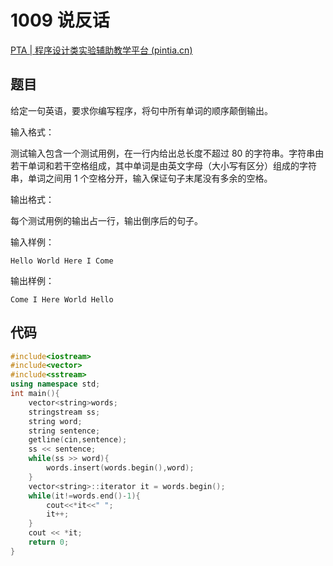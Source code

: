 # 1009 说反话

[PTA | 程序设计类实验辅助教学平台 (pintia.cn)](https://pintia.cn/problem-sets/994805260223102976/exam/problems/994805314941992960?type=7&page=0)

## 题目

给定一句英语，要求你编写程序，将句中所有单词的顺序颠倒输出。

输入格式：

测试输入包含一个测试用例，在一行内给出总长度不超过 80 的字符串。字符串由若干单词和若干空格组成，其中单词是由英文字母（大小写有区分）组成的字符串，单词之间用 1 个空格分开，输入保证句子末尾没有多余的空格。

输出格式：

每个测试用例的输出占一行，输出倒序后的句子。

输入样例：

```in
Hello World Here I Come
```

输出样例：

```out
Come I Here World Hello
```

## 代码

```c++
#include<iostream>
#include<vector>
#include<sstream>
using namespace std;
int main(){
    vector<string>words;
    stringstream ss;
    string word;
    string sentence;
    getline(cin,sentence);
    ss << sentence;
    while(ss >> word){
        words.insert(words.begin(),word);
    }
    vector<string>::iterator it = words.begin();
    while(it!=words.end()-1){
        cout<<*it<<" ";
        it++;
    }
    cout << *it;
    return 0;
}
```

